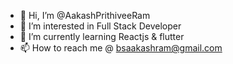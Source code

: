 - 👋 Hi, I’m @AakashPrithiveeRam
- 👀 I’m interested in Full Stack Developer 
- 🌱 I’m currently learning Reactjs & flutter 
- 📫 How to reach me @ bsaakashram@gmail.com 

<!---
AakashPrithiveeRam/AakashPrithiveeRam is a ✨ special ✨ repository because its `README.md` (this file) appears on your GitHub profile.
You can click the Preview link to take a look at your changes.
--->
